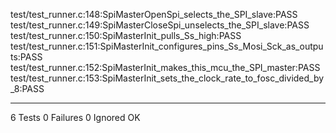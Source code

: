 test/test_runner.c:148:SpiMasterOpenSpi_selects_the_SPI_slave:PASS
test/test_runner.c:149:SpiMasterCloseSpi_unselects_the_SPI_slave:PASS
test/test_runner.c:150:SpiMasterInit_pulls_Ss_high:PASS
test/test_runner.c:151:SpiMasterInit_configures_pins_Ss_Mosi_Sck_as_outputs:PASS
test/test_runner.c:152:SpiMasterInit_makes_this_mcu_the_SPI_master:PASS
test/test_runner.c:153:SpiMasterInit_sets_the_clock_rate_to_fosc_divided_by_8:PASS

-----------------------
6 Tests 0 Failures 0 Ignored 
OK
